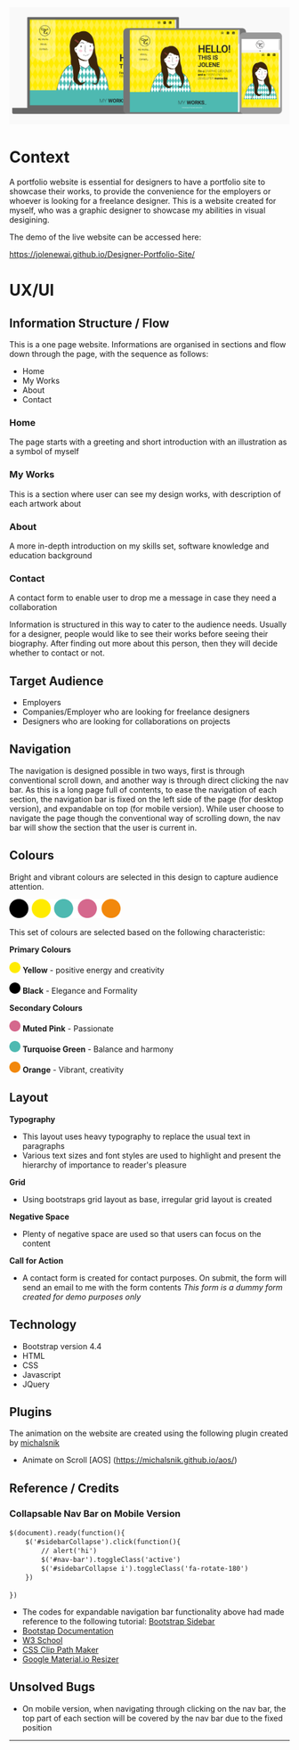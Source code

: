 <img src="images/view_across_devices.png" style="margin: 0;">


# Context

A portfolio website is essential for designers to have a portfolio site to showcase their works, to provide the convenience for the employers or whoever is looking for a freelance designer. This is a website created for myself, who was a graphic designer to showcase my abilities in visual desigining. 

The demo of the live website can be accessed here:

https://jolenewai.github.io/Designer-Portfolio-Site/ 

# UX/UI 

## Information Structure / Flow

This is a one page website. Informations are organised in sections and flow down through the page, with the sequence as follows:
- Home
- My Works
- About
- Contact

### Home
The page starts with a greeting and short introduction with an illustration as a symbol of myself

### My Works
This is a section where user can see my design works, with description of each artwork about

### About
A more in-depth introduction on my skills set, software knowledge and education background

### Contact
A contact form to enable user to drop me a message in case they need a collaboration

Information is structured in this way to cater to the audience needs. Usually for a designer, people would like to see their works before seeing their biography. After finding out more about this person, then they will decide whether to contact or not.

## Target Audience
* Employers
* Companies/Employer who are looking for freelance designers
* Designers who are looking for collaborations on projects

## Navigation

The navigation is designed possible in two ways, first is through conventional scroll down, and another way is through direct clicking the nav bar. As this is a long page full of contents, to ease the navigation of each section, the navigation bar is fixed on the left side of the page (for desktop version), and expandable on top  (for mobile version). While user choose to navigate the page though the conventional way of scrolling down, the nav bar will show the section that the user is current in. 

## Colours

Bright and vibrant colours are selected in this design to capture audience attention.

<img src="images/colour_pallete.png" width="200" style="margin: 0;">

This set of colours are selected based on the following characteristic:

__Primary Colours__

<img src="images/Ellipse 1.png" width="20" style="margin: 0;"> **Yellow** - positive energy and creativity

<img src="images/Ellipse 5.png" width="20" style="margin: 0;"> **Black** - Elegance and Formality

__Secondary Colours__

<img src="images/Ellipse 3.png" width="20" style="margin: 0;"> **Muted Pink** - Passionate  

<img src="images/Ellipse 2.png" width="20" style="margin: 0;"> **Turquoise Green** - Balance and harmony

<img src="images/Ellipse 4.png" width="20" style="margin: 0;"> **Orange** - Vibrant, creativity

## Layout

__Typography__

* This layout uses heavy typography to replace the usual text in paragraphs
* Various text sizes and font styles are used to highlight and present the hierarchy of importance to reader\'s pleasure

__Grid__

* Using bootstraps grid layout as base, irregular grid layout is created

__Negative Space__

* Plenty of negative space are used so that users can focus on the content

__Call for Action__

* A contact form is created for contact purposes. On submit, the form will send an email to me with the form contents
*This form is a dummy form created for demo purposes only*

## Technology

* Bootstrap version 4.4</a>
* HTML 
* CSS
* Javascript 
* JQuery

## Plugins

The animation on the website are created using the following plugin created by [michalsnik](https://github.com/michalsnik/aos)

* Animate on Scroll [AOS] (https://michalsnik.github.io/aos/)

## Reference / Credits

### Collapsable Nav Bar on Mobile Version

```
$(document).ready(function(){
    $('#sidebarCollapse').click(function(){
        // alert('hi')
        $('#nav-bar').toggleClass('active')
        $('#sidebarCollapse i').toggleClass('fa-rotate-180')
    })

})
```

* The codes for expandable navigation bar functionality above had made reference to the following tutorial:
[Bootstrap Sidebar](https://bootstrapious.com/p/bootstrap-sidebar)
* [Bootstap Documentation](https://getbootstrap.com)
* [W3 School](https://www.w3schools.com/)
* [CSS Clip Path Maker](https://bennettfeely.com/clippy/)
* [Google Material.io Resizer](https://material.io/resources/resizer/)


## Unsolved Bugs

* On mobile version, when navigating through clicking on the nav bar, the top part of each section will be covered by the nav bar due to the fixed position 

--------


